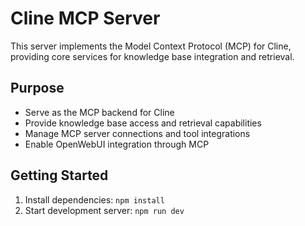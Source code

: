 # Cline MCP Server

This server implements the Model Context Protocol (MCP) for Cline, providing core services for knowledge base integration and retrieval.

## Purpose
- Serve as the MCP backend for Cline
- Provide knowledge base access and retrieval capabilities
- Manage MCP server connections and tool integrations
- Enable OpenWebUI integration through MCP

## Getting Started

1. Install dependencies: `npm install`
2. Start development server: `npm run dev`
